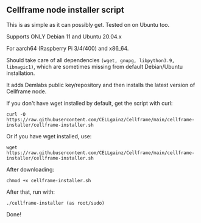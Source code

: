 ## Cellframe node installer script

This is as simple as it can possibly get. Tested on on Ubuntu too.

Supports ONLY Debian 11 and Ubuntu 20.04.x

For aarch64 (Raspberry Pi 3/4/400) and x86_64.

Should take care of all dependencies ```(wget, gnupg, libpython3.9, libmagic1)```, which are sometimes missing from default Debian/Ubuntu installation.

It adds Demlabs public key/repository and then installs the latest version of Cellframe node.

If you don't have wget installed by default, get the script with curl:

    curl -O https://raw.githubusercontent.com/CELLgainz/Cellframe/main/cellframe-installer/cellframe-installer.sh

Or if you have wget installed, use:

    wget https://raw.githubusercontent.com/CELLgainz/Cellframe/main/cellframe-installer/cellframe-installer.sh

After downloading:

    chmod +x cellframe-installer.sh

After that, run with:

    ./cellframe-installer (as root/sudo)

Done!
